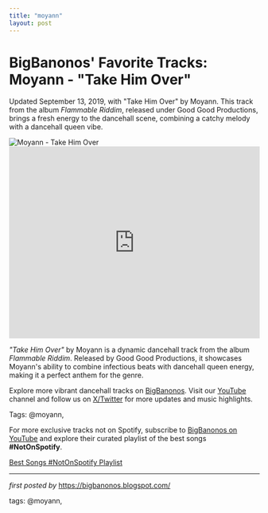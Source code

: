 ```yaml
---
title: "moyann"
layout: post
---
```

<!-- Post Title -->
<h1 >BigBanonos' Favorite Tracks: Moyann - "Take Him Over"</h1> <!-- Introductory Text -->
<p >Updated September 13, 2019, with "Take Him Over" by Moyann. This track from the album <em>Flammable Riddim</em>, released under Good Good Productions, brings a fresh energy to the dancehall scene, combining a catchy melody with a dancehall queen vibe.</p> <!-- Featured Image -->
<div > <img src="https://img.redbull.com/images/c_limit,w_1500,h_1000/f_auto,q_auto/redbullcom/2020/9/10/ebl4gpkzpeutakqajbvm/moyann" alt="Moyann - Take Him Over" />
</div> <!-- YouTube Video Embed -->
<div > <iframe width="100%" height="385" src="https://www.youtube.com/embed/vvkF6cWwx-U" title="Moyann - Take Him Over (Official Audio)" frameborder="0" allow="accelerometer; autoplay; clipboard-write; encrypted-media; gyroscope; picture-in-picture; web-share" referrerpolicy="strict-origin-when-cross-origin" allowfullscreen></iframe>
</div> <!-- Song Information -->
<div > <p><em>"Take Him Over"</em> by Moyann is a dynamic dancehall track from the album <em>Flammable Riddim</em>. Released by Good Good Productions, it showcases Moyann's ability to combine infectious beats with dancehall queen energy, making it a perfect anthem for the genre.</p>
</div> <!-- Footer Links -->
<div > <p>Explore more vibrant dancehall tracks on <a href="https://bigbanonos.blogspot.com/" target="_blank">BigBanonos</a>. Visit our <a href="https://www.youtube.com/@BigBanonos" target="_blank">YouTube</a> channel and follow us on <a href="https://x.com/bigbanonos" target="_blank">X/Twitter</a> for more updates and music highlights.</p>
</div> <!-- Tags -->
<p >Tags: @moyann,</p>


<!--Subscribe and Playlist Links-->
<div>
    <p>For more exclusive tracks not on Spotify, subscribe to <a href="https://www.youtube.com/@BigBanonos" target="_blank">BigBanonos on YouTube</a> and explore their curated playlist of the best songs <strong>#NotOnSpotify</strong>.</p>
    <p><a href="https://www.youtube.com/playlist?list=PLtuNtuTatqI0kFahUCbtbfenC_ET5O_tr" target="_blank">Best Songs #NotOnSpotify Playlist<br /></a></p></div>

<hr />

<p><em>first posted by</em> <a href="https://bigbanonos.blogspot.com/" rel="noopener" target="_new">https://bigbanonos.blogspot.com/</a></p>

<p>tags: @moyann,</p>
